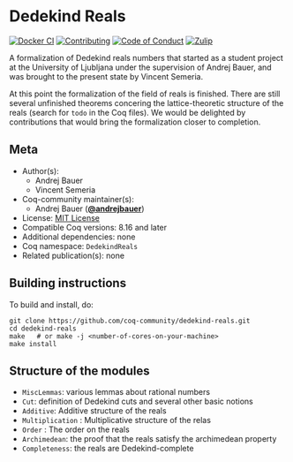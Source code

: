 <!---
This file was generated from `meta.yml`, please do not edit manually.
Follow the instructions on https://github.com/coq-community/templates to regenerate.
--->
# Dedekind Reals

[![Docker CI][docker-action-shield]][docker-action-link]
[![Contributing][contributing-shield]][contributing-link]
[![Code of Conduct][conduct-shield]][conduct-link]
[![Zulip][zulip-shield]][zulip-link]

[docker-action-shield]: https://github.com/coq-community/dedekind-reals/actions/workflows/docker-action.yml/badge.svg?branch=master
[docker-action-link]: https://github.com/coq-community/dedekind-reals/actions/workflows/docker-action.yml

[contributing-shield]: https://img.shields.io/badge/contributions-welcome-%23f7931e.svg
[contributing-link]: https://github.com/coq-community/manifesto/blob/master/CONTRIBUTING.md

[conduct-shield]: https://img.shields.io/badge/%E2%9D%A4-code%20of%20conduct-%23f15a24.svg
[conduct-link]: https://github.com/coq-community/manifesto/blob/master/CODE_OF_CONDUCT.md

[zulip-shield]: https://img.shields.io/badge/chat-on%20zulip-%23c1272d.svg
[zulip-link]: https://coq.zulipchat.com/#narrow/stream/237663-coq-community-devs.20.26.20users



A formalization of Dedekind reals numbers that started as a
student project at the University of Ljubljana under the supervision
of Andrej Bauer, and was brought to the present state by Vincent Semeria.

At this point the formalization of the field of reals is finished.
There are still several unfinished theorems concering the lattice-theoretic
structure of the reals (search for `todo` in the Coq files). We would be
delighted by contributions that would bring the formalization
closer to completion.

## Meta

- Author(s):
  - Andrej Bauer
  - Vincent Semeria
- Coq-community maintainer(s):
  - Andrej Bauer ([**@andrejbauer**](https://github.com/andrejbauer))
- License: [MIT License](LICENSE)
- Compatible Coq versions: 8.16 and later
- Additional dependencies: none
- Coq namespace: `DedekindReals`
- Related publication(s): none

## Building instructions

To build and install, do:

```shell
git clone https://github.com/coq-community/dedekind-reals.git
cd dedekind-reals
make   # or make -j <number-of-cores-on-your-machine> 
make install
```

## Structure of the modules

- `MiscLemmas`: various lemmas about rational numbers
- `Cut`: definition of Dedekind cuts and several other basic notions
- `Additive`: Additive structure of the reals
- `Multiplication` : Multiplicative structure of the relas
- `Order` : The order on the reals
- `Archimedean`: the proof that the reals satisfy the archimedean property
- `Completeness`: the reals are Dedekind-complete
